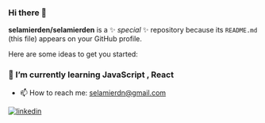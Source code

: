 ### Hi there 👋


**selamierden/selamierden** is a ✨ _special_ ✨ repository because its `README.md` (this file) appears on your GitHub profile.

Here are some ideas to get you started:

### 🌱 I’m currently learning JavaScript , React
- 📫 How to reach me: selamierdn@gmail.com

[![linkedin](https://img.shields.io/badge/Linkedin-000000?style=for-the-badge&logo=Linkedin&logoColor=white)](https://www.linkedin.com/in/selami-erden-a54154226/)



